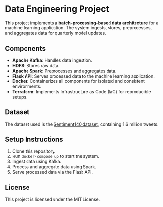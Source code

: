 # Data Engineering Project

This project implements a **batch-processing-based data architecture** for a machine learning application. The system ingests, stores, preprocesses, and aggregates data for quarterly model updates.

## Components
- **Apache Kafka**: Handles data ingestion.
- **HDFS**: Stores raw data.
- **Apache Spark**: Preprocesses and aggregates data.
- **Flask API**: Serves processed data to the machine learning application.
- **Docker**: Containerizes all components for isolated and consistent environments.
- **Terraform**: Implements Infrastructure as Code (IaC) for reproducible setups.

## Dataset
The dataset used is the [Sentiment140 dataset](https://www.kaggle.com/datasets/kazanova/sentiment140), containing 1.6 million tweets.

## Setup Instructions
1. Clone this repository.
2. Run `docker-compose up` to start the system.
3. Ingest data using Kafka.
4. Process and aggregate data using Spark.
5. Serve processed data via the Flask API.

## License
This project is licensed under the MIT License.